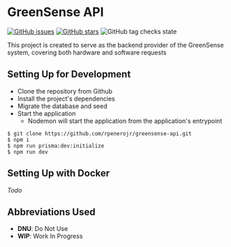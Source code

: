 # GreenSense API

[![GitHub issues](https://img.shields.io/github/issues/rpenerojr/greensense-api.svg "GitHub issues")](https://github.com/rpenerojr/greensense-api/issues)
[![GitHub stars](https://img.shields.io/github/stars/rpenerojr/greensense-api.svg "GitHub stars")](https://github.com/rpenerojr/greensense-api)
![GitHub tag checks state](https://img.shields.io/github/checks-status/rpenerojr/greensense-api/main)


This project is created to serve as the backend provider
of the GreenSense system, covering both hardware and software requests

## Setting Up for Development

- Clone the repository from Github
- Install the project's dependencies
- Migrate the database and seed
- Start the application
  - Nodemon will start the application from the application's entrypoint

```shell
$ git clone https://github.com/rpenerojr/greensense-api.git
$ npm i
$ npm run prisma:dev:initialize
$ npm run dev
```

## Setting Up with Docker
*Todo*

## Abbreviations Used
- **DNU**: Do Not Use
- **WIP**: Work In Progress
